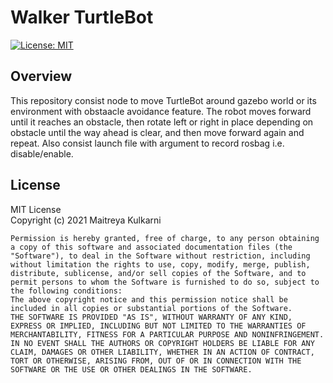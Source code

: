 # Walker TurtleBot
[![License: MIT](https://img.shields.io/badge/License-MIT-blue.svg)](https://opensource.org/licenses/MIT)
## Overview
This repository consist node to move TurtleBot around gazebo world or its environment with obstaacle avoidance feature. The robot moves forward until it reaches an obstacle, then rotate left or right in place depending on obstacle until the way ahead is clear, and then move forward again and repeat. 
Also consist launch file with argument to record rosbag i.e. disable/enable.

## License
MIT License  
Copyright (c) 2021 Maitreya Kulkarni
```
Permission is hereby granted, free of charge, to any person obtaining a copy of this software and associated documentation files (the "Software"), to deal in the Software without restriction, including without limitation the rights to use, copy, modify, merge, publish, distribute, sublicense, and/or sell copies of the Software, and to permit persons to whom the Software is furnished to do so, subject to the following conditions:
The above copyright notice and this permission notice shall be included in all copies or substantial portions of the Software.
THE SOFTWARE IS PROVIDED "AS IS", WITHOUT WARRANTY OF ANY KIND, EXPRESS OR IMPLIED, INCLUDING BUT NOT LIMITED TO THE WARRANTIES OF MERCHANTABILITY, FITNESS FOR A PARTICULAR PURPOSE AND NONINFRINGEMENT. IN NO EVENT SHALL THE AUTHORS OR COPYRIGHT HOLDERS BE LIABLE FOR ANY CLAIM, DAMAGES OR OTHER LIABILITY, WHETHER IN AN ACTION OF CONTRACT, TORT OR OTHERWISE, ARISING FROM, OUT OF OR IN CONNECTION WITH THE SOFTWARE OR THE USE OR OTHER DEALINGS IN THE SOFTWARE.
```